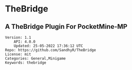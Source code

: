 # TheBridge
## A  TheBridge Plugin For PocketMine-MP
```properties
Version: 1.1
    API: 4.0.0
    Updated: 25-05-2022 17:36:12 UTC
Repo: https://github.com/SandhyR/TheBridge
License: mit
Categories: General,Minigame
Keywords: thebridge
```